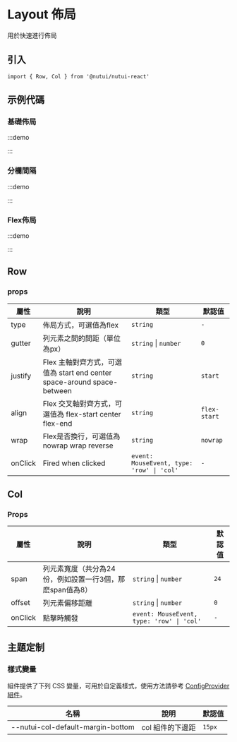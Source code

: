# Layout 佈局



用於快速進行佈局

## 引入

```tsx
import { Row, Col } from '@nutui/nutui-react'
```

## 示例代碼

### 基礎佈局

:::demo

<CodeBlock src='h5/demo1.tsx'></CodeBlock>

:::

### 分欄間隔

:::demo

<CodeBlock src='h5/demo2.tsx'></CodeBlock>

:::

### Flex佈局

:::demo

<CodeBlock src='h5/demo3.tsx'></CodeBlock>

:::

## Row

### props

| 屬性 | 說明 | 類型 | 默認值 |
| --- | --- | --- | --- |
| type | 佈局方式，可選值為flex | `string` | `-` |
| gutter | 列元素之間的間距（單位為px） | `string` \| `number` | `0` |
| justify | Flex 主軸對齊方式，可選值為 start end center space-around space-between | `string` | `start` |
| align | Flex 交叉軸對齊方式，可選值為 flex-start center flex-end | `string` | `flex-start` |
| wrap | Flex是否換行，可選值為 nowrap wrap reverse | `string` | `nowrap` |
| onClick | Fired when clicked | `event: MouseEvent, type: 'row' \| 'col'` | `-` |

## Col

### Props

| 屬性 | 說明 | 類型 | 默認值 |
| --- | --- | --- | --- |
| span | 列元素寬度（共分為24份，例如設置一行3個，那麽span值為8） | `string` \| `number` | `24` |
| offset | 列元素偏移距離 | `string` \| `number` | `0` |
| onClick | 點擊時觸發 | `event: MouseEvent, type: 'row' \| 'col'` | `-` |

## 主題定制

### 樣式變量

組件提供了下列 CSS 變量，可用於自定義樣式，使用方法請參考 [ConfigProvider 組件](#/zh-CN/component/configprovider)。

| 名稱 | 說明 | 默認值 |
| --- | --- | --- |
| \--nutui-col-default-margin-bottom | col 組件的下邊距 | `15px` |